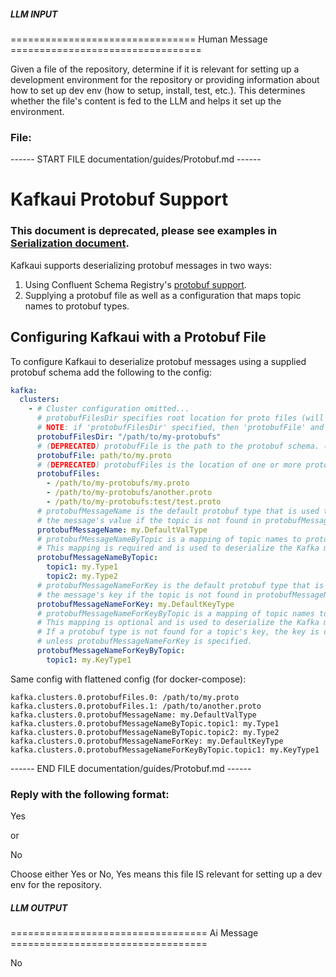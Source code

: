 ##### LLM INPUT #####
================================ Human Message =================================

Given a file of the repository, determine if it is relevant for setting up a development environment for the repository or providing information about how to set up dev env (how to setup, install, test, etc.). This determines whether the file's content is fed to the LLM and helps it set up the environment.

### File:
------ START FILE documentation/guides/Protobuf.md ------
# Kafkaui Protobuf Support

### This document is deprecated, please see examples in [Serialization document](Serialization.md).

Kafkaui supports deserializing protobuf messages in two ways:
1. Using Confluent Schema Registry's [protobuf support](https://docs.confluent.io/platform/current/schema-registry/serdes-develop/serdes-protobuf.html).
2. Supplying a protobuf file as well as a configuration that maps topic names to protobuf types.

## Configuring Kafkaui with a Protobuf File

To configure Kafkaui to deserialize protobuf messages using a supplied protobuf schema add the following to the config:
```yaml
kafka:
  clusters:
    - # Cluster configuration omitted...
      # protobufFilesDir specifies root location for proto files (will be scanned recursively)
      # NOTE: if 'protobufFilesDir' specified, then 'protobufFile' and 'protobufFiles' settings will be ignored
      protobufFilesDir: "/path/to/my-protobufs"
      # (DEPRECATED) protobufFile is the path to the protobuf schema. (deprecated: please use "protobufFiles")
      protobufFile: path/to/my.proto
      # (DEPRECATED) protobufFiles is the location of one or more protobuf schemas
      protobufFiles:
        - /path/to/my-protobufs/my.proto
        - /path/to/my-protobufs/another.proto
        - /path/to/my-protobufs:test/test.proto
      # protobufMessageName is the default protobuf type that is used to deserialize
      # the message's value if the topic is not found in protobufMessageNameByTopic.    
      protobufMessageName: my.DefaultValType
      # protobufMessageNameByTopic is a mapping of topic names to protobuf types.
      # This mapping is required and is used to deserialize the Kafka message's value.
      protobufMessageNameByTopic:
        topic1: my.Type1
        topic2: my.Type2
      # protobufMessageNameForKey is the default protobuf type that is used to deserialize
      # the message's key if the topic is not found in protobufMessageNameForKeyByTopic.
      protobufMessageNameForKey: my.DefaultKeyType
      # protobufMessageNameForKeyByTopic is a mapping of topic names to protobuf types.
      # This mapping is optional and is used to deserialize the Kafka message's key.
      # If a protobuf type is not found for a topic's key, the key is deserialized as a string,
      # unless protobufMessageNameForKey is specified.
      protobufMessageNameForKeyByTopic:
        topic1: my.KeyType1
```

Same config with flattened config (for docker-compose):

```text
kafka.clusters.0.protobufFiles.0: /path/to/my.proto
kafka.clusters.0.protobufFiles.1: /path/to/another.proto
kafka.clusters.0.protobufMessageName: my.DefaultValType
kafka.clusters.0.protobufMessageNameByTopic.topic1: my.Type1
kafka.clusters.0.protobufMessageNameByTopic.topic2: my.Type2
kafka.clusters.0.protobufMessageNameForKey: my.DefaultKeyType
kafka.clusters.0.protobufMessageNameForKeyByTopic.topic1: my.KeyType1
```
------ END FILE documentation/guides/Protobuf.md ------

### Reply with the following format:

<rel>Yes</rel>

or

<rel>No</rel>

Choose either Yes or No, Yes means this file IS relevant for setting up a dev env for the repository.

##### LLM OUTPUT #####
================================== Ai Message ==================================

<rel>No</rel>